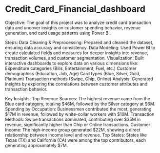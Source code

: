 # Credit_Card_Financial_dashboard

Objective:
The goal of this project was to analyze credit card transaction data and uncover insights on customer spending behavior, revenue generation, and card usage patterns using Power BI.

Steps:
Data Cleaning & Preprocessing: Prepared and cleaned the dataset, ensuring data accuracy and consistency.
Data Modeling: Used Power BI to create calculated fields and measures for deeper insights into revenue, transaction volumes, and customer segmentation.
Visualization: Built interactive dashboards to explore data on various dimensions like:
Expenditure categories (Bills, Entertainment, Fuel, etc.)
Customer demographics (Education, Job, Age)
Card types (Blue, Silver, Gold, Platinum)
Transaction methods (Swipe, Chip, Online)
Analysis: Generated insights by exploring the correlations between customer attributes and transaction behavior.

Key Insights:
Top Revenue Sources: The highest revenue came from the Blue card category, totaling $46M, followed by the Silver category at $6M.
Spending by Occupation: Businessmen contributed the most, generating $17M in revenue, followed by white-collar workers with $10M.
Transaction Methods: Swipe transactions dominated, contributing over $35M in revenue, significantly higher than Chip or Online transactions.
Customer Income: The high-income group generated $22M, showing a direct relationship between income level and revenue.
Top States: States like Texas (TX) and California (CA) were among the top contributors, each generating approximately $7M.
